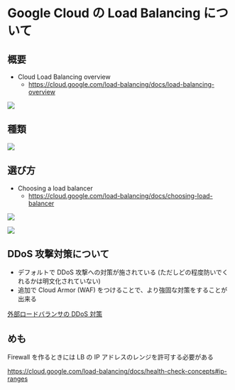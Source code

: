 # Google Cloud の Load Balancing について

## 概要

+ Cloud Load Balancing overview
  + https://cloud.google.com/load-balancing/docs/load-balancing-overview

![](https://cloud.google.com/load-balancing/images/lb-simple-overview.svg)

## 種類

![](https://cloud.google.com/load-balancing/images/choose-lb-4.svg)

## 選び方

+ Choosing a load balancer
  + https://cloud.google.com/load-balancing/docs/choosing-load-balancer

![](https://cloud.google.com/load-balancing/images/choose-lb.svg)

![](https://cloud.google.com/static/load-balancing/images/lb-product-tree.svg)

## DDoS 攻撃対策について

+ デフォルトで DDoS 攻撃への対策が施されている (ただしどの程度防いでくれるかは明文化されていない)
+ 追加で Cloud Armor (WAF) をつけることで、より強固な対策をすることが出来る

[外部ロードバランサの DDoS 対策](https://cloud.google.com/load-balancing/docs/choosing-load-balancer?hl=en#ddos)

## めも

Firewall を作るときには LB の IP アドレスのレンジを許可する必要がある

https://cloud.google.com/load-balancing/docs/health-check-concepts#ip-ranges
